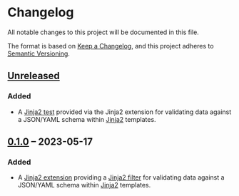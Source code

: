 # Changelog

All notable changes to this project will be documented in this file.

The format is based on [Keep a Changelog][keepachangelog], and this project adheres to [Semantic Versioning][semver].

## [Unreleased]

### Added

- A [Jinja2 test][jinja-test] provided via the Jinja2 extension for validating data against a JSON/YAML schema within [Jinja2][jinja] templates.

## [0.1.0] – 2023-05-17

### Added

- A [Jinja2 extension][jinja-extensions] providing a [Jinja2 filter][jinja-filter] for validating data against a JSON/YAML schema within [Jinja2][jinja] templates.

[jinja]: https://jinja.palletsprojects.com
[jinja-extensions]: https://jinja.palletsprojects.com/en/latest/extensions
[jinja-filter]: https://jinja.palletsprojects.com/en/latest/templates/#filters
[jinja-test]: https://jinja.palletsprojects.com/en/latest/templates/#tests
[keepachangelog]: https://keepachangelog.com/en/1.0.0
[semver]: https://semver.org/spec/v2.0.0.html

[unreleased]: https://github.com/copier-org/jinja2-jsonschema/compare/v0.1.0...HEAD
[0.1.0]: https://github.com/copier-org/jinja2-jsonschema/releases/tag/v0.1.0
